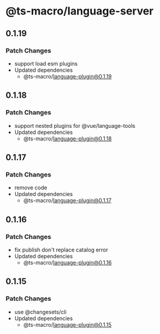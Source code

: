 # @ts-macro/language-server

## 0.1.19
### Patch Changes

- support load esm plugins
- Updated dependencies
  - @ts-macro/language-plugin@0.1.19

## 0.1.18
### Patch Changes

- support nested plugins for @vue/language-tools
- Updated dependencies
  - @ts-macro/language-plugin@0.1.18

## 0.1.17
### Patch Changes

- remove code
- Updated dependencies
  - @ts-macro/language-plugin@0.1.17

## 0.1.16
### Patch Changes

- fix publish don't replace catalog error
- Updated dependencies
  - @ts-macro/language-plugin@0.1.16

## 0.1.15
### Patch Changes

- use @changesets/cli
- Updated dependencies
  - @ts-macro/language-plugin@0.1.15
